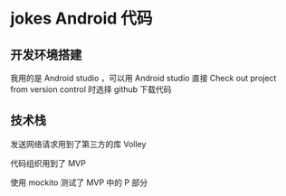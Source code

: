 # jokes Android 代码

## 开发环境搭建
我用的是 Android studio ，可以用 Android studio 直接 Check out project from version control 时选择 github 下载代码

## 技术栈
发送网络请求用到了第三方的库 Volley

代码组织用到了 MVP

使用 mockito 测试了 MVP 中的 P 部分
